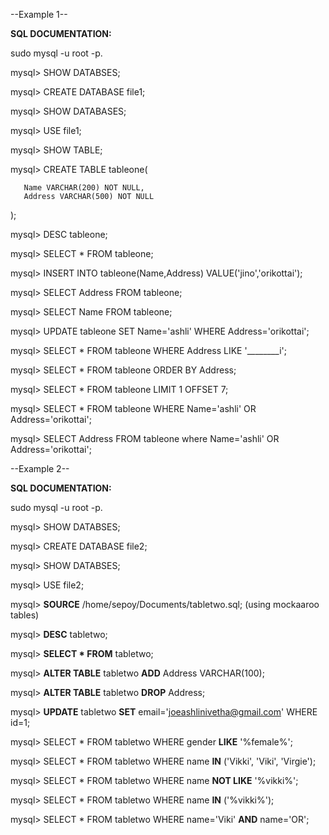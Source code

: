 
--Example 1--

**SQL DOCUMENTATION:**

sudo mysql -u root -p.

mysql> SHOW DATABSES;

mysql> CREATE DATABASE file1;

mysql> SHOW DATABASES;

mysql> USE file1;

mysql> SHOW TABLE;

mysql> CREATE TABLE tableone(

       Name VARCHAR(200) NOT NULL,
       Address VARCHAR(500) NOT NULL
);

mysql> DESC tableone;

mysql> SELECT * FROM tableone;

mysql> INSERT INTO tableone(Name,Address) VALUE('jino','orikottai');

mysql> SELECT Address FROM tableone;

mysql> SELECT Name FROM tableone;

mysql> UPDATE tableone SET Name='ashli' WHERE Address='orikottai';

mysql> SELECT * FROM tableone WHERE Address LIKE '________i';

mysql> SELECT * FROM tableone ORDER BY Address;

mysql> SELECT * FROM tableone LIMIT 1 OFFSET 7;

mysql> SELECT * FROM tableone WHERE Name='ashli' OR Address='orikottai';

mysql> SELECT Address FROM tableone where Name='ashli' OR Address='orikottai';



--Example 2--

**SQL DOCUMENTATION:**

sudo mysql -u root -p.

mysql> SHOW DATABSES;

mysql> CREATE DATABASE file2;

mysql> SHOW DATABSES;

mysql> USE file2;

mysql> **SOURCE** /home/sepoy/Documents/tabletwo.sql; (using mockaaroo tables)

mysql> **DESC** tabletwo;

mysql> **SELECT * FROM** tabletwo;

mysql> **ALTER TABLE** tabletwo **ADD** Address VARCHAR(100);

mysql> **ALTER TABLE** tabletwo **DROP** Address;

mysql>  **UPDATE** tabletwo **SET** email='joeashlinivetha@gmail.com' WHERE id=1;

 mysql> SELECT * FROM tabletwo WHERE gender **LIKE** '%female%';

mysql> SELECT * FROM tabletwo WHERE name **IN** ('Vikki', 'Viki', 'Virgie');

mysql> SELECT * FROM tabletwo WHERE name **NOT LIKE** '%vikki%';

mysql> SELECT * FROM tabletwo WHERE name **IN** ('%vikki%');

mysql> SELECT * FROM tabletwo WHERE name='Viki' **AND** name='OR';







